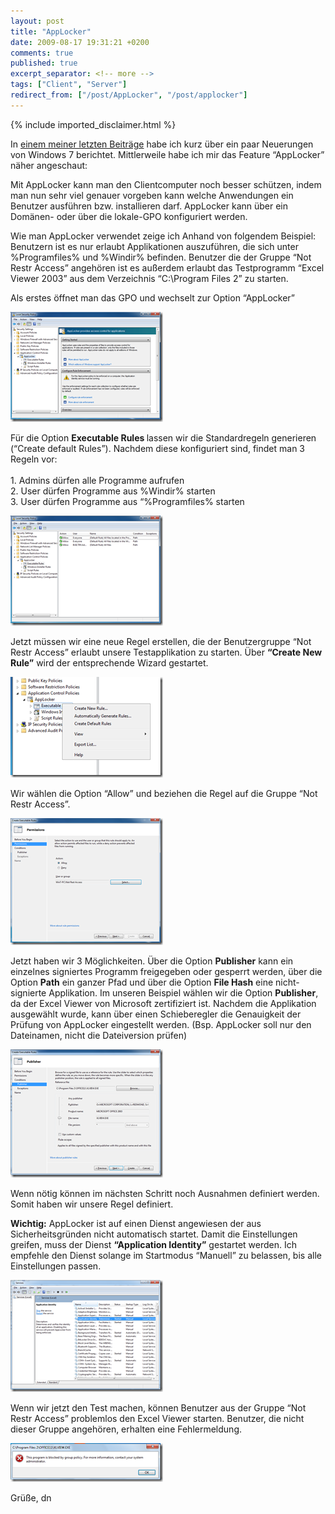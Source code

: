 ```yaml
---
layout: post
title: "AppLocker"
date: 2009-08-17 19:31:21 +0200
comments: true
published: true
excerpt_separator: <!-- more -->
tags: ["Client", "Server"]
redirect_from: ["/post/AppLocker", "/post/applocker"]
---
```

<!-- more -->
{% include imported_disclaimer.html %}
<p>In <a href="/post/Windows-7-Neuerungen-auf-den-ersten-Blick.aspx" target="_blank">einem meiner letzten Beiträge</a> habe ich kurz über ein paar Neuerungen von Windows 7 berichtet. Mittlerweile habe ich mir das Feature “AppLocker” näher angeschaut:</p>  <p>Mit AppLocker kann man den Clientcomputer noch besser schützen, indem man nun sehr viel genauer vorgeben kann welche Anwendungen ein Benutzer ausführen bzw. installieren darf. AppLocker kann über ein Domänen- oder über die lokale-GPO konfiguriert werden.</p>  <p>Wie man AppLocker verwendet zeige ich Anhand von folgendem Beispiel: Benutzern ist es nur erlaubt Applikationen auszuführen, die sich unter %Programfiles% und %Windir% befinden. Benutzer die der Gruppe “Not Restr Access” angehören ist es außerdem erlaubt das Testprogramm “Excel Viewer 2003” aus dem Verzeichnis “C:\Program Files 2” zu starten. </p>  <p>Als erstes öffnet man das GPO und wechselt zur Option “AppLocker”</p>  <p><a href="/assets/image_52.png" target="_blank"><img style="border-bottom: 0px; border-left: 0px; display: inline; border-top: 0px; border-right: 0px" title="image" border="0" alt="image" src="/assets/image_thumb_52.png" width="244" height="176" /></a>&#160;</p>  <p>Für die Option <strong>Executable Rules </strong>lassen wir die Standardregeln generieren (“Create default Rules”). Nachdem diese konfiguriert sind, findet man 3 Regeln vor:    <br />    <br />1. Admins dürfen alle Programme aufrufen    <br />2. User dürfen Programme aus %Windir% starten    <br />3. User dürfen Programme aus “%Programfiles% starten</p>  <p><a href="/assets/image_53.png" target="_blank"><img style="border-bottom: 0px; border-left: 0px; display: inline; border-top: 0px; border-right: 0px" title="image" border="0" alt="image" src="/assets/image_thumb_53.png" width="244" height="176" /></a> </p>  <p>Jetzt müssen wir eine neue Regel erstellen, die der Benutzergruppe “Not Restr Access” erlaubt unsere Testapplikation zu starten. Über <strong>“Create New Rule”</strong> wird der entsprechende Wizard gestartet.</p>  <p><a href="/assets/image_54.png" target="_blank"><img style="border-bottom: 0px; border-left: 0px; display: inline; border-top: 0px; border-right: 0px" title="image" border="0" alt="image" src="/assets/image_thumb_54.png" width="244" height="161" /></a> </p>  <p>Wir wählen die Option “Allow” und beziehen die Regel auf die Gruppe “Not Restr Access”.</p>  <p><a href="/assets/image_55.png" target="_blank"><img style="border-bottom: 0px; border-left: 0px; display: inline; border-top: 0px; border-right: 0px" title="image" border="0" alt="image" src="/assets/image_thumb_55.png" width="244" height="203" /></a> </p>  <p>Jetzt haben wir 3 Möglichkeiten. Über die Option <strong>Publisher</strong> kann ein einzelnes signiertes Programm freigegeben oder gesperrt werden, über die Option <strong>Path</strong> ein ganzer Pfad und über die Option <strong>File Hash</strong> eine nicht-signierte Applikation. Im unseren Beispiel wählen wir die Option <strong>Publisher</strong>, da der Excel Viewer von Microsoft zertifiziert ist. Nachdem die Applikation ausgewählt wurde, kann über einen Schieberegler die Genauigkeit der Prüfung von AppLocker eingestellt werden. (Bsp. AppLocker soll nur den Dateinamen, nicht die Dateiversion prüfen)</p>  <p><a href="/assets/image_56.png" target="_blank"><img style="border-bottom: 0px; border-left: 0px; display: inline; border-top: 0px; border-right: 0px" title="image" border="0" alt="image" src="/assets/image_thumb_56.png" width="244" height="205" /></a> </p>  <p>Wenn nötig können im nächsten Schritt noch Ausnahmen definiert werden. Somit haben wir unsere Regel definiert.</p>  <p><strong>Wichtig:</strong> AppLocker ist auf einen Dienst angewiesen der aus Sicherheitsgründen nicht automatisch startet. Damit die Einstellungen greifen, muss der Dienst <strong>“Application Identity”</strong> gestartet werden. Ich empfehle den Dienst solange im Startmodus “Manuell” zu belassen, bis alle Einstellungen passen.</p>  <p><a href="/assets/image_57.png" target="_blank"><img style="border-bottom: 0px; border-left: 0px; display: inline; border-top: 0px; border-right: 0px" title="image" border="0" alt="image" src="/assets/image_thumb_57.png" width="244" height="179" /></a> </p>  <p>Wenn wir jetzt den Test machen, können Benutzer aus der Gruppe “Not Restr Access” problemlos den Excel Viewer starten. Benutzer, die nicht dieser Gruppe angehören, erhalten eine Fehlermeldung.</p>  <p><a href="/assets/image_58.png" target="_blank"><img style="border-bottom: 0px; border-left: 0px; display: inline; border-top: 0px; border-right: 0px" title="image" border="0" alt="image" src="/assets/image_thumb_58.png" width="244" height="62" /></a> </p>  <p>Grüße, dn</p>
